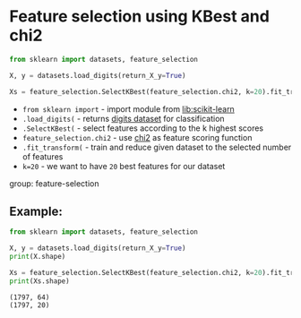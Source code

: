 # Feature selection using KBest and chi2

```python
from sklearn import datasets, feature_selection

X, y = datasets.load_digits(return_X_y=True)

Xs = feature_selection.SelectKBest(feature_selection.chi2, k=20).fit_transform(X, y)
```

- `from sklearn import` - import module from [lib:scikit-learn](https://onelinerhub.com/python-scikit-learn/how-to-install-scikit-learn-using-pip)
- `.load_digits(` - returns [digits dataset](https://scikit-learn.org/stable/modules/generated/sklearn.datasets.load_digits.html) for classification
- `.SelectKBest(` - select features according to the k highest scores
- `feature_selection.chi2` - use [chi2](https://scikit-learn.org/stable/modules/generated/sklearn.feature_selection.chi2.html) as feature scoring function
- `.fit_transform(` - train and reduce given dataset to the selected number of features
- `k=20` - we want to have `20` best features for our dataset

group: feature-selection

## Example: 
```python
from sklearn import datasets, feature_selection

X, y = datasets.load_digits(return_X_y=True)
print(X.shape)

Xs = feature_selection.SelectKBest(feature_selection.chi2, k=20).fit_transform(X, y)
print(Xs.shape)
```
```
(1797, 64)
(1797, 20)

```

